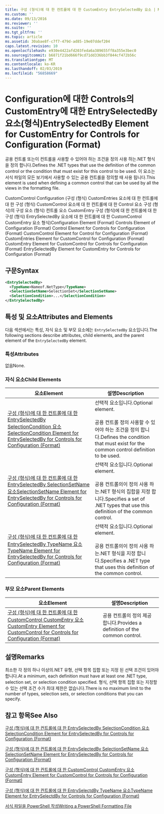 ```yaml
---
title: 구성 (형식)에 대 한 컨트롤에 대 한 CustomEntry EntrySelectedBy 요소 | Microsoft Docs
ms.custom: ''
ms.date: 09/13/2016
ms.reviewer: ''
ms.suite: ''
ms.tgt_pltfrm: ''
ms.topic: article
ms.assetid: 30abae8f-c7f7-479d-ad85-19e07ddef204
caps.latest.revision: 10
ms.openlocfilehash: e930e4422afd203feda6a389655ff8a355e3bec0
ms.sourcegitcommit: b6871f21bd666f9cd71dd336bb3f844cf472b56c
ms.translationtype: MT
ms.contentlocale: ko-KR
ms.lasthandoff: 02/03/2019
ms.locfileid: "56858669"
---
```

# <a name="entryselectedby-element-for-customentry-for-controls-for-configuration-format"></a><span data-ttu-id="b4d7e-102">Configuration에 대한 Controls의 CustomEntry에 대한 EntrySelectedBy 요소(형식)</span><span class="sxs-lookup"><span data-stu-id="b4d7e-102">EntrySelectedBy Element for CustomEntry for Controls for Configuration (Format)</span></span>

<span data-ttu-id="b4d7e-103">공용 컨트롤 또는이 컨트롤을 사용할 수 있어야 하는 조건을 정의 사용 하는.NET 형식을 정의 합니다.</span><span class="sxs-lookup"><span data-stu-id="b4d7e-103">Defines the .NET types that use the definition of the common control or the condition that must exist for this control to be used.</span></span> <span data-ttu-id="b4d7e-104">이 요소는 서식 파일의 모든 보기에서 사용할 수 있는 공용 컨트롤을 정의할 때 사용 됩니다.</span><span class="sxs-lookup"><span data-stu-id="b4d7e-104">This element is used when defining a common control that can be used by all the views in the formatting file.</span></span>

<span data-ttu-id="b4d7e-105">CustomControl Configuration (구성 (형식) CustomEntries 요소에 대 한 컨트롤에 대 한 구성 (형식) CustomControl 요소에 대 한 컨트롤에 대 한 Control 요소 구성 (형식)의 구성 요소 (형식) 컨트롤 요소 CustomEntry 구성 (형식)에 대 한 컨트롤에 대 한 구성 (형식) EntrySelectedBy 요소에 대 한 컨트롤에 대 한 CustomControl CustomEntry 요소 형식)</span><span class="sxs-lookup"><span data-stu-id="b4d7e-105">Configuration Element (Format) Controls Element of Configuration (Format) Control Element for Controls for Configuration (Format) CustomControl Element for Control for Configuration (Format) CustomEntries Element for CustomControl for Configuration (Format) CustomEntry Element for CustomControl for Controls for Configuration (Format) EntrySelectedBy Element for CustomEntry for Controls for Configuration (Format)</span></span>

## <a name="syntax"></a><span data-ttu-id="b4d7e-106">구문</span><span class="sxs-lookup"><span data-stu-id="b4d7e-106">Syntax</span></span>

```xml
<EntrySelectedBy>
  <TypeName>Nameof.NetType</TypeName>
  <SelectionSetName>SelectionSet</SelectionSetName>
  <SelectionCondition>...</SelectionCondition>
</EntrySelectedBy>
```

## <a name="attributes-and-elements"></a><span data-ttu-id="b4d7e-107">특성 및 요소</span><span class="sxs-lookup"><span data-stu-id="b4d7e-107">Attributes and Elements</span></span>

<span data-ttu-id="b4d7e-108">다음 섹션에서는 특성, 자식 요소 및 부모 요소에는 `EntrySelectedBy` 요소입니다.</span><span class="sxs-lookup"><span data-stu-id="b4d7e-108">The following sections describe attributes, child elements, and the parent element of the `EntrySelectedBy` element.</span></span>

### <a name="attributes"></a><span data-ttu-id="b4d7e-109">특성</span><span class="sxs-lookup"><span data-stu-id="b4d7e-109">Attributes</span></span>

<span data-ttu-id="b4d7e-110">없음</span><span class="sxs-lookup"><span data-stu-id="b4d7e-110">None.</span></span>

### <a name="child-elements"></a><span data-ttu-id="b4d7e-111">자식 요소</span><span class="sxs-lookup"><span data-stu-id="b4d7e-111">Child Elements</span></span>

|<span data-ttu-id="b4d7e-112">요소</span><span class="sxs-lookup"><span data-stu-id="b4d7e-112">Element</span></span>|<span data-ttu-id="b4d7e-113">설명</span><span class="sxs-lookup"><span data-stu-id="b4d7e-113">Description</span></span>|
|-------------|-----------------|
|[<span data-ttu-id="b4d7e-114">구성 (형식)에 대 한 컨트롤에 대 한 EntrySelectedBy SelectionCondition 요소</span><span class="sxs-lookup"><span data-stu-id="b4d7e-114">SelectionCondition Element for EntrySelectedBy for Controls for Configuration (Format)</span></span>](./selectioncondition-element-for-entryselectedby-for-controls-for-configuration-format.md)|<span data-ttu-id="b4d7e-115">선택적 요소입니다.</span><span class="sxs-lookup"><span data-stu-id="b4d7e-115">Optional element.</span></span><br /><br /> <span data-ttu-id="b4d7e-116">공용 컨트롤 정의 사용할 수 있어야 하는 조건을 정의 합니다.</span><span class="sxs-lookup"><span data-stu-id="b4d7e-116">Defines the condition that must exist for the common control definition to be used.</span></span>|
|[<span data-ttu-id="b4d7e-117">구성 (형식)에 대 한 컨트롤에 대 한 EntrySelectedBy SelectionSetName 요소</span><span class="sxs-lookup"><span data-stu-id="b4d7e-117">SelectionSetName Element for EntrySelectedBy for Controls for Configuration (Format)</span></span>](./selectionsetname-element-for-selectioncondition-for-controls-for-configuration-format.md)|<span data-ttu-id="b4d7e-118">선택적 요소입니다.</span><span class="sxs-lookup"><span data-stu-id="b4d7e-118">Optional element.</span></span><br /><br /> <span data-ttu-id="b4d7e-119">공용 컨트롤의이 정의 사용 하는.NET 형식의 집합을 지정 합니다.</span><span class="sxs-lookup"><span data-stu-id="b4d7e-119">Specifies a set of .NET types that use this definition of the common control.</span></span>|
|[<span data-ttu-id="b4d7e-120">구성 (형식)에 대 한 컨트롤에 대 한 EntrySelectedBy TypeName 요소</span><span class="sxs-lookup"><span data-stu-id="b4d7e-120">TypeName Element for EntrySelectedBy for Controls for Configuration (Format)</span></span>](./typename-element-for-entryselectedby-for-controls-for-configuration-format.md)|<span data-ttu-id="b4d7e-121">선택적 요소입니다.</span><span class="sxs-lookup"><span data-stu-id="b4d7e-121">Optional element.</span></span><br /><br /> <span data-ttu-id="b4d7e-122">공용 컨트롤의이 정의 사용 하는.NET 형식을 지정 합니다.</span><span class="sxs-lookup"><span data-stu-id="b4d7e-122">Specifies a .NET type that uses this definition of the common control.</span></span>|

### <a name="parent-elements"></a><span data-ttu-id="b4d7e-123">부모 요소</span><span class="sxs-lookup"><span data-stu-id="b4d7e-123">Parent Elements</span></span>

|<span data-ttu-id="b4d7e-124">요소</span><span class="sxs-lookup"><span data-stu-id="b4d7e-124">Element</span></span>|<span data-ttu-id="b4d7e-125">설명</span><span class="sxs-lookup"><span data-stu-id="b4d7e-125">Description</span></span>|
|-------------|-----------------|
|[<span data-ttu-id="b4d7e-126">구성 (형식)에 대 한 컨트롤에 대 한 CustomControl CustomEntry 요소</span><span class="sxs-lookup"><span data-stu-id="b4d7e-126">CustomEntry Element for CustomControl for Controls for Configuration (Format)</span></span>](./customentry-element-for-customcontrol-for-controls-for-configuration-format.md)|<span data-ttu-id="b4d7e-127">공용 컨트롤의 정의 제공 합니다.</span><span class="sxs-lookup"><span data-stu-id="b4d7e-127">Provides a definition of the common control.</span></span>|

## <a name="remarks"></a><span data-ttu-id="b4d7e-128">설명</span><span class="sxs-lookup"><span data-stu-id="b4d7e-128">Remarks</span></span>

<span data-ttu-id="b4d7e-129">최소한 각 정의 하나 이상의.NET 유형, 선택 항목 집합 또는 지정 된 선택 조건이 있어야 합니다.</span><span class="sxs-lookup"><span data-stu-id="b4d7e-129">At a minimum, each definition must have at least one .NET type, selection set, or selection condition specified.</span></span> <span data-ttu-id="b4d7e-130">형식, 선택 항목 집합 또는 지정할 수 있는 선택 조건 수가 최대 제한은 없습니다.</span><span class="sxs-lookup"><span data-stu-id="b4d7e-130">There is no maximum limit to the number of types, selection sets, or selection conditions that you can specify.</span></span>

## <a name="see-also"></a><span data-ttu-id="b4d7e-131">참고 항목</span><span class="sxs-lookup"><span data-stu-id="b4d7e-131">See Also</span></span>

[<span data-ttu-id="b4d7e-132">구성 (형식)에 대 한 컨트롤에 대 한 EntrySelectedBy SelectionCondition 요소</span><span class="sxs-lookup"><span data-stu-id="b4d7e-132">SelectionCondition Element for EntrySelectedBy for Controls for Configuration (Format)</span></span>](./selectioncondition-element-for-entryselectedby-for-controls-for-configuration-format.md)

[<span data-ttu-id="b4d7e-133">구성 (형식)에 대 한 컨트롤에 대 한 EntrySelectedBy SelectionSetName 요소</span><span class="sxs-lookup"><span data-stu-id="b4d7e-133">SelectionSetName Element for EntrySelectedBy for Controls for Configuration (Format)</span></span>](./selectionsetname-element-for-selectioncondition-for-controls-for-configuration-format.md)

[<span data-ttu-id="b4d7e-134">구성 (형식)에 대 한 컨트롤에 대 한 CustomControl CustomEntry 요소</span><span class="sxs-lookup"><span data-stu-id="b4d7e-134">CustomEntry Element for CustomControl for Controls for Configuration (Format)</span></span>](./customentry-element-for-customcontrol-for-controls-for-configuration-format.md)

[<span data-ttu-id="b4d7e-135">구성 (형식)에 대 한 컨트롤에 대 한 EntrySelectdBy TypeName 요소</span><span class="sxs-lookup"><span data-stu-id="b4d7e-135">TypeName Element for EntrySelectdBy for Controls for Configuration (Format)</span></span>](./typename-element-for-selectioncondition-for-controls-for-configuration-format.md)

[<span data-ttu-id="b4d7e-136">서식 파일을 PowerShell 작성</span><span class="sxs-lookup"><span data-stu-id="b4d7e-136">Writing a PowerShell Formatting File</span></span>](./writing-a-powershell-formatting-file.md)
